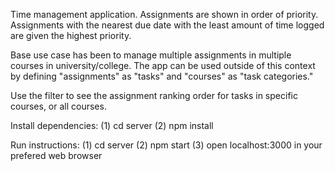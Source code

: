 Time management application. Assignments are shown in order of priority. Assignments with the nearest due date with the least amount of time logged are given the highest priority. 

Base use case has been to manage multiple assignments in multiple courses in university/college. The app can be used outside of this context by defining "assignments" as "tasks" and "courses" as "task categories."

Use the filter to see the assignment ranking order for tasks in specific courses, or all courses.

Install dependencies: (1) cd server (2) npm install

Run instructions: (1) cd server (2) npm start (3) open localhost:3000 in your prefered web browser 
